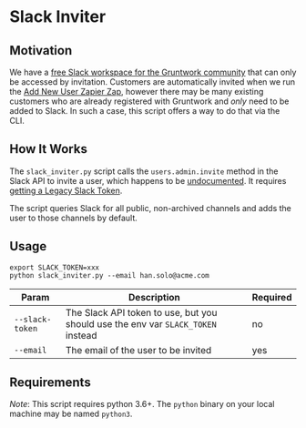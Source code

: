# Slack Inviter

## Motivation

We have a [free Slack workspace for the Gruntwork community](https://gruntwork-community.slack.com) that can only be 
accessed by invitation. Customers are automatically invited when we run the [Add New User Zapier Zap](
https://zapier.com/app/editor/47068670/overview), however there may be many existing customers who are already registered
with Gruntwork and _only_ need to be added to Slack. In such a case, this script offers a way to do that via the CLI.  

## How It Works

The `slack_inviter.py` script calls the `users.admin.invite` method in the Slack API to invite a user, which happens to
be [undocumented](https://stackoverflow.com/a/36114710/2308858). It requires [getting a Legacy Slack Token](
https://api.slack.com/custom-integrations/legacy-tokens).

The script queries Slack for all public, non-archived channels and adds the user to those channels by default.

## Usage

```
export SLACK_TOKEN=xxx
python slack_inviter.py --email han.solo@acme.com 
```

| Param               | Description                          | Required |
|---------------------|--------------------------------------|----------|
| `--slack-token`     | The Slack API token to use, but you should use the env var `SLACK_TOKEN` instead | no      |
| `--email`           | The email of the user to be invited                                              | yes      |

## Requirements

*Note*: This script requires python 3.6+. The `python` binary on your local machine may be named `python3`.